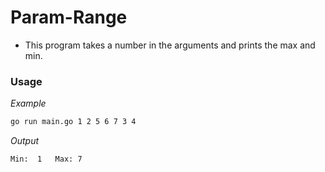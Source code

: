 # Param-Range

- This program takes a number in the arguments and prints the max and min.

### Usage

_Example_

```bash
go run main.go 1 2 5 6 7 3 4
```

_Output_

```bash
Min:  1   Max: 7
```
